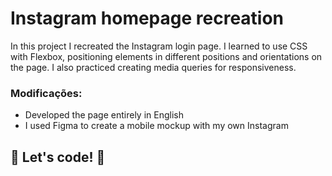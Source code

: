 # Instagram homepage recreation 

In this project I recreated the Instagram login page.
I learned to use CSS with Flexbox, positioning elements in different positions and orientations on the page. I also practiced creating media queries for responsiveness. 

### Modificações:

* Developed the page entirely in English
* I used Figma to create a mobile mockup with my own Instagram


## 🚀 Let's code! 🚀
